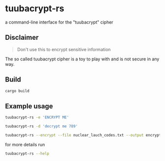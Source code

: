 # tuubacrypt-rs

a command-line interface for the "tuubacrypt" cipher

## Disclaimer

> Don't use this to encrypt sensitive information

The so called tuubacrypt cipher is a toy to play with and is not secure in 
any way.

## Build

``` sh
cargo build
```

## Example usage

``` sh
tuubacrypt-rs -e 'ENCRYPT ME'
```

``` sh
tuubacrypt-rs -d 'decrypt me 789'
```

``` sh
tuubacrypt-rs --encrypt --file nuclear_lauch_codes.txt --output encrypted.txt
```

for more details run

``` sh
tuubacrypt-rs --help
```
